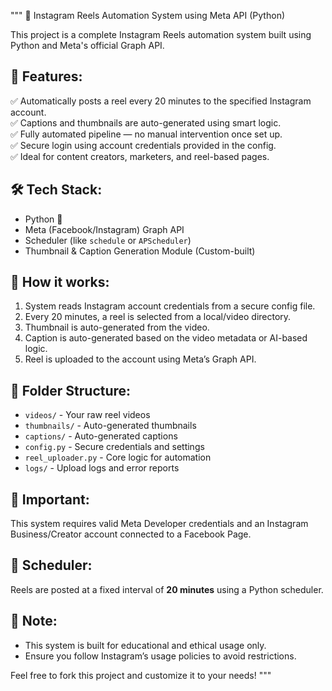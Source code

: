 """
📸 Instagram Reels Automation System using Meta API (Python)

This project is a complete Instagram Reels automation system built using Python and Meta's official Graph API.

🚀 Features:
-----------
✅ Automatically posts a reel every 20 minutes to the specified Instagram account.  
✅ Captions and thumbnails are auto-generated using smart logic.  
✅ Fully automated pipeline — no manual intervention once set up.  
✅ Secure login using account credentials provided in the config.  
✅ Ideal for content creators, marketers, and reel-based pages.

🛠️ Tech Stack:
--------------
- Python 🐍  
- Meta (Facebook/Instagram) Graph API  
- Scheduler (like `schedule` or `APScheduler`)  
- Thumbnail & Caption Generation Module (Custom-built)

🔧 How it works:
---------------
1. System reads Instagram account credentials from a secure config file.
2. Every 20 minutes, a reel is selected from a local/video directory.
3. Thumbnail is auto-generated from the video.
4. Caption is auto-generated based on the video metadata or AI-based logic.
5. Reel is uploaded to the account using Meta’s Graph API.

📂 Folder Structure:
-------------------
- `videos/` - Your raw reel videos  
- `thumbnails/` - Auto-generated thumbnails  
- `captions/` - Auto-generated captions  
- `config.py` - Secure credentials and settings  
- `reel_uploader.py` - Core logic for automation  
- `logs/` - Upload logs and error reports  

🔐 Important:
------------
This system requires valid Meta Developer credentials and an Instagram Business/Creator account connected to a Facebook Page.

📅 Scheduler:
------------
Reels are posted at a fixed interval of **20 minutes** using a Python scheduler.

📌 Note:
-------
- This system is built for educational and ethical usage only.
- Ensure you follow Instagram’s usage policies to avoid restrictions.

Feel free to fork this project and customize it to your needs!
"""
